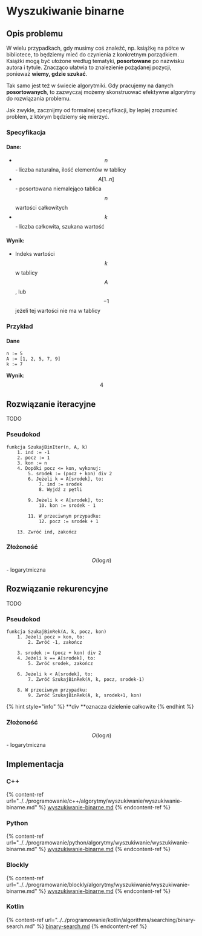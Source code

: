 # Wyszukiwanie binarne

## Opis problemu

W wielu przypadkach, gdy musimy coś znaleźć, np. książkę na półce w bibliotece, to będziemy mieć do czynienia z konkretnym porządkiem.
Książki mogą być ułożone według tematyki, **posortowane** po nazwisku autora i tytule.
Znacząco ułatwia to znalezienie pożądanej pozycji, ponieważ **wiemy, gdzie szukać**.

Tak samo jest też w świecie algorytmiki. Gdy pracujemy na danych **posortowanych**, to zazwyczaj możemy skonstruować efektywne algorytmy do rozwiązania problemu. 

Jak zwykle, zacznijmy od formalnej specyfikacji, by lepiej zrozumieć problem, z którym będziemy się mierzyć.

### Specyfikacja

#### Dane:

* $$n$$ - liczba naturalna, ilość elementów w tablicy
* $$A[1..n]$$ - posortowana niemalejąco tablica $$n$$ wartości całkowitych
* $$k$$ - liczba całkowita, szukana wartość

#### Wynik:

* Indeks wartości $$k$$ w tablicy $$A$$, lub $$-1$$ jeżeli tej wartości nie ma w tablicy

### Przykład

#### Dane

```
n := 5
A := [1, 2, 5, 7, 9]
k := 7 
```

**Wynik**: $$4$$ 

## Rozwiązanie iteracyjne

TODO

### Pseudokod

```
funkcja SzukajBinIter(n, A, k)
    1. ind := -1
    2. pocz := 1
    3. kon := n
    4. Dopóki pocz <= kon, wykonuj:
        5. srodek := (pocz + kon) div 2
        6. Jeżeli k = A[srodek], to:
            7. ind := srodek
            8. Wyjdź z pętli
        
        9. Jeżeli k < A[srodek], to:
            10. kon := srodek - 1
        
        11. W przeciwnym przypadku:
            12. pocz := srodek + 1

    13. Zwróć ind, zakończ
```

### Złożoność

$$O(\log n)$$ - logarytmiczna

## Rozwiązanie rekurencyjne

TODO

### Pseudokod

```
funkcja SzukajBinRek(A, k, pocz, kon)
    1. Jeżeli pocz > kon, to:
        2. Zwróć -1, zakończ
    
    3. srodek := (pocz + kon) div 2
    4. Jeżeli k == A[srodek], to:
        5. Zwróć srodek, zakończ
    
    6. Jeżeli k < A[srodek], to:
        7. Zwróć SzukajBinRek(A, k, pocz, srodek-1)
    
    8. W przeciwnym przypadku:
        9. Zwróć SzukajBinRek(A, k, srodek+1, kon)
```

{% hint style="info" %}
**div **oznacza dzielenie całkowite
{% endhint %}

### Złożoność 

$$O(\log n)$$ - logarytmiczna

## Implementacja

### C++

{% content-ref url="../../programowanie/c++/algorytmy/wyszukiwanie/wyszukiwanie-binarne.md" %}
[wyszukiwanie-binarne.md](../../programowanie/c++/algorytmy/wyszukiwanie/wyszukiwanie-binarne.md)
{% endcontent-ref %}

### Python

{% content-ref url="../../programowanie/python/algorytmy/wyszukiwanie/wyszukiwanie-binarne.md" %}
[wyszukiwanie-binarne.md](../../programowanie/python/algorytmy/wyszukiwanie/wyszukiwanie-binarne.md)
{% endcontent-ref %}

### Blockly

{% content-ref url="../../programowanie/blockly/algorytmy/wyszukiwanie/wyszukiwanie-binarne.md" %}
[wyszukiwanie-binarne.md](../../programowanie/blockly/algorytmy/wyszukiwanie/wyszukiwanie-binarne.md)
{% endcontent-ref %}

### Kotlin

{% content-ref url="../../programowanie/kotlin/algorithms/searching/binary-search.md" %}
[binary-search.md](../../programowanie/kotlin/algorithms/searching/binary-search.md)
{% endcontent-ref %}